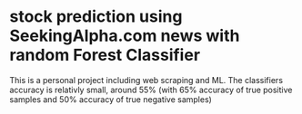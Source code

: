 # stock prediction using SeekingAlpha.com news with random Forest Classifier
This is a personal project including web scraping and ML. The classifiers accuracy is relativly small, around 55% (with 65% accuracy of true positive samples and 50% accuracy of true negative samples)
